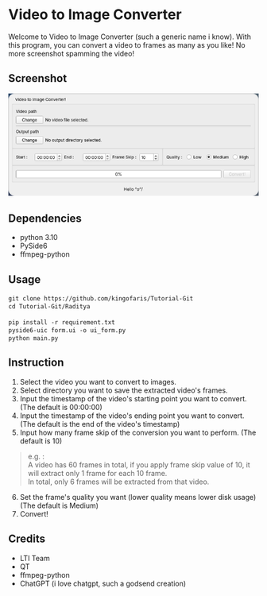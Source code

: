 # Video to Image Converter
Welcome to Video to Image Converter (such a generic name i know). With this program, you can convert a video to frames as many as you like!
No more screenshot spamming the video!

## Screenshot
![image](image/image_1.png)

## Dependencies
- python 3.10
- PySide6
- ffmpeg-python

## Usage
```
git clone https://github.com/kingofaris/Tutorial-Git
cd Tutorial-Git/Raditya

pip install -r requirement.txt
pyside6-uic form.ui -o ui_form.py
python main.py
```

## Instruction
1. Select the video you want to convert to images.
2. Select directory you want to save the extracted video's frames.
3. Input the timestamp of the video's starting point you want to convert. (The default is 00:00:00)
4. Input the timestamp of the video's ending point you want to convert. (The default is the end of the video's timestamp)
5. Input how many frame skip of the conversion you want to perform. (The default is 10)
> e.g. :\
> A video has 60 frames in total, if you apply frame skip value of 10, it will extract only 1 frame for each 10 frame.\
> In total, only 6 frames will be extracted from that video.

6. Set the frame's quality you want (lower quality means lower disk usage) (The default is Medium)
7. Convert!

## Credits
- LTI Team
- QT
- ffmpeg-python
- ChatGPT (i love chatgpt, such a godsend creation)
